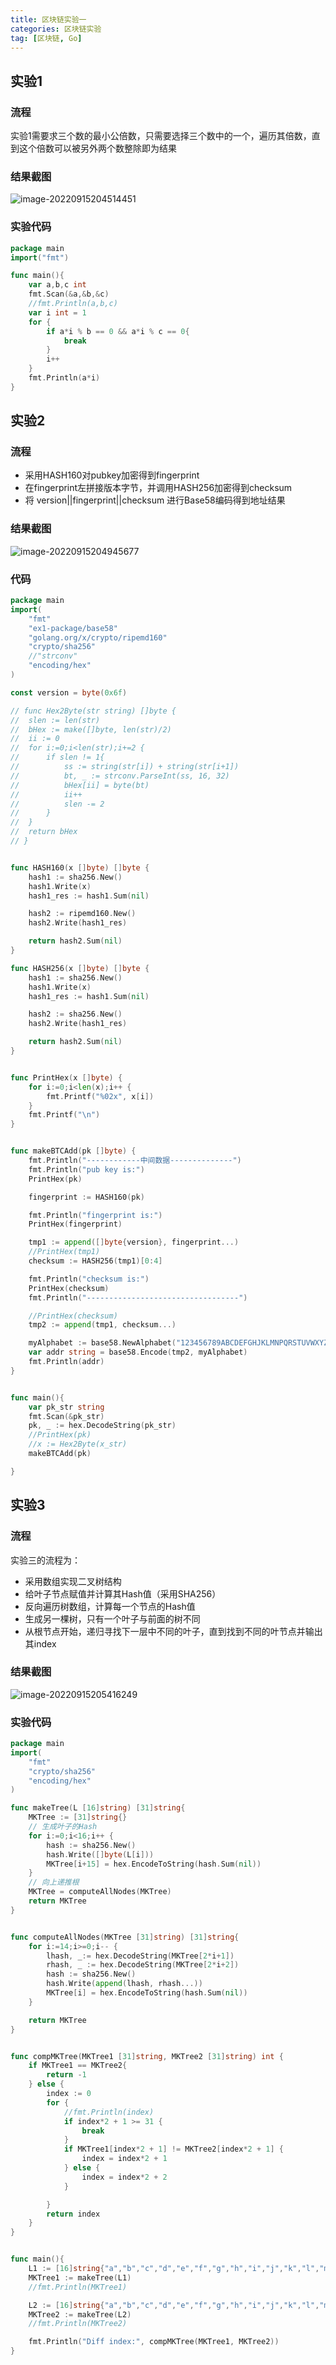 ```yaml
---
title: 区块链实验一
categories: 区块链实验
tag: [区块链, Go]
---
```


## 实验1

### 流程

实验1需要求三个数的最小公倍数，只需要选择三个数中的一个，遍历其倍数，直到这个倍数可以被另外两个数整除即为结果

### 结果截图

![image-20220915204514451](\images\BlockChainLAB1\image-20220915204514451.png)

### 实验代码

``` go
package main
import("fmt")

func main(){
	var a,b,c int
	fmt.Scan(&a,&b,&c)
	//fmt.Println(a,b,c)
	var i int = 1
	for {
		if a*i % b == 0 && a*i % c == 0{
			break
		}
		i++
	}
	fmt.Println(a*i)
}
```



## 实验2

### 流程

- 采用HASH160对pubkey加密得到fingerprint
- 在fingerprint左拼接版本字节，并调用HASH256加密得到checksum
- 将 version||fingerprint||checksum 进行Base58编码得到地址结果

### 结果截图

![image-20220915204945677](\images\BlockChainLAB1\image-20220915204945677.png)

### 代码

```go
package main
import(
	"fmt"
	"ex1-package/base58"
	"golang.org/x/crypto/ripemd160"
	"crypto/sha256"
	//"strconv"
	"encoding/hex"
)

const version = byte(0x6f)

// func Hex2Byte(str string) []byte {
// 	slen := len(str)
// 	bHex := make([]byte, len(str)/2)
// 	ii := 0
// 	for i:=0;i<len(str);i+=2 {
// 		if slen != 1{
// 			ss := string(str[i]) + string(str[i+1])
// 			bt, _ := strconv.ParseInt(ss, 16, 32)
// 			bHex[ii] = byte(bt)
// 			ii++
// 			slen -= 2
// 		}
// 	}
// 	return bHex
// }


func HASH160(x []byte) []byte {
	hash1 := sha256.New()
	hash1.Write(x)
	hash1_res := hash1.Sum(nil)

	hash2 := ripemd160.New()
	hash2.Write(hash1_res)

	return hash2.Sum(nil)
}

func HASH256(x []byte) []byte {
	hash1 := sha256.New()
	hash1.Write(x)
	hash1_res := hash1.Sum(nil)

	hash2 := sha256.New()
	hash2.Write(hash1_res)

	return hash2.Sum(nil)
}


func PrintHex(x []byte) {
	for i:=0;i<len(x);i++ {
		fmt.Printf("%02x", x[i])
	}
	fmt.Printf("\n")
}


func makeBTCAdd(pk []byte) {
	fmt.Println("------------中间数据--------------")
	fmt.Println("pub key is:")
	PrintHex(pk)

	fingerprint := HASH160(pk)

	fmt.Println("fingerprint is:")
	PrintHex(fingerprint)

	tmp1 := append([]byte{version}, fingerprint...)
	//PrintHex(tmp1)
	checksum := HASH256(tmp1)[0:4]

	fmt.Println("checksum is:")
	PrintHex(checksum)
	fmt.Println("----------------------------------")

	//PrintHex(checksum)
	tmp2 := append(tmp1, checksum...)

	myAlphabet := base58.NewAlphabet("123456789ABCDEFGHJKLMNPQRSTUVWXYZabcdefghijkmnopqrstuvwxyz")
	var addr string = base58.Encode(tmp2, myAlphabet)
	fmt.Println(addr)
}


func main(){
	var pk_str string
	fmt.Scan(&pk_str) 
	pk, _ := hex.DecodeString(pk_str)
	//PrintHex(pk)
	//x := Hex2Byte(x_str)
	makeBTCAdd(pk)

}
```



## 实验3

### 流程

实验三的流程为：

- 采用数组实现二叉树结构
- 给叶子节点赋值并计算其Hash值（采用SHA256）
- 反向遍历树数组，计算每一个节点的Hash值
- 生成另一棵树，只有一个叶子与前面的树不同
- 从根节点开始，递归寻找下一层中不同的叶子，直到找到不同的叶节点并输出其index

### 结果截图

![image-20220915205416249](\images\BlockChainLAB1\image-20220915205416249.png)

### 实验代码

```go
package main
import(
	"fmt"
	"crypto/sha256"
	"encoding/hex"
)

func makeTree(L [16]string) [31]string{
	MKTree := [31]string{}
	// 生成叶子的Hash
	for i:=0;i<16;i++ {
		hash := sha256.New()
		hash.Write([]byte(L[i]))
		MKTree[i+15] = hex.EncodeToString(hash.Sum(nil))
	}
	// 向上递推根
	MKTree = computeAllNodes(MKTree)
	return MKTree
}


func computeAllNodes(MKTree [31]string) [31]string{
	for i:=14;i>=0;i-- {
		lhash, _:= hex.DecodeString(MKTree[2*i+1])
		rhash, _ := hex.DecodeString(MKTree[2*i+2])
		hash := sha256.New()
		hash.Write(append(lhash, rhash...))
		MKTree[i] = hex.EncodeToString(hash.Sum(nil))
	}

	return MKTree
}


func compMKTree(MKTree1 [31]string, MKTree2 [31]string) int {
	if MKTree1 == MKTree2{
		return -1
	} else {
		index := 0
		for {
			//fmt.Println(index)
			if index*2 + 1 >= 31 {
				break
			}
			if MKTree1[index*2 + 1] != MKTree2[index*2 + 1] {
				index = index*2 + 1
			} else {
				index = index*2 + 2
			}

		}
		return index
	}
}


func main(){
	L1 := [16]string{"a","b","c","d","e","f","g","h","i","j","k","l","m","n","o","p"}
	MKTree1 := makeTree(L1)
	//fmt.Println(MKTree1)

	L2 := [16]string{"a","b","c","d","e","f","g","h","i","j","k","l","m","*","o","p"}
	MKTree2 := makeTree(L2)
	//fmt.Println(MKTree2)

	fmt.Println("Diff index:", compMKTree(MKTree1, MKTree2))
}
```

